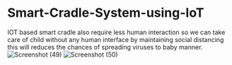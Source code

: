 # Smart-Cradle-System-using-IoT
IOT based smart cradle also require less human interaction so we can take care of child without any human interface by maintaining social distancing this will reduces the chances of spreading viruses to baby manner.
![Screenshot (49)](https://github.com/cheninikhil121/Smart-Cradle-System-using-IoT/assets/165396453/2e5f1554-9f27-47e2-bc52-8d9f0b8ec21e)
![Screenshot (50)](https://github.com/cheninikhil121/Smart-Cradle-System-using-IoT/assets/165396453/c48061d5-5eb0-4426-b726-44bfce36f342)
